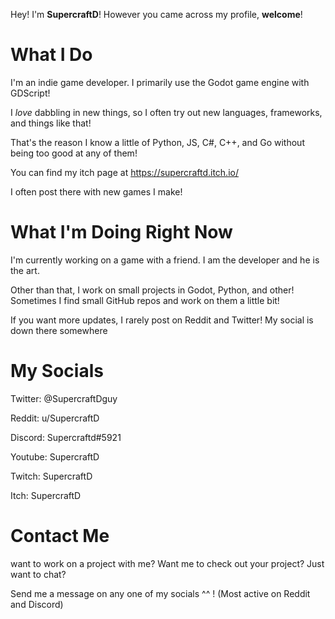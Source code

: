 Hey! I'm **SupercraftD**!
However you came across my profile, **welcome**!

# What I Do

I'm an indie game developer. I primarily use the Godot game engine with GDScript!

I *love* dabbling in new things, so I often try out new languages, frameworks, and things like that!

That's the reason I know a little of Python, JS, C#, C++, and Go without being too good at any of them!

You can find my itch page at https://supercraftd.itch.io/

I often post there with new games I make!

# What I'm Doing Right Now

I'm currently working on a game with a friend. I am the developer and he is the art.

Other than that, I work on small projects in Godot, Python, and other! Sometimes I find small GitHub repos and work on them a little bit!

If you want more updates, I rarely post on Reddit and Twitter! My social is down there somewhere

# My Socials

Twitter: @SupercraftDguy

Reddit: u/SupercraftD

Discord: Supercraftd#5921

Youtube: SupercraftD

Twitch: SupercraftD

Itch: SupercraftD

# Contact Me
want to work on a project with me? Want me to check out your project? Just want to chat?

Send me a message on any one of my socials ^^ ! (Most active on Reddit and Discord)
